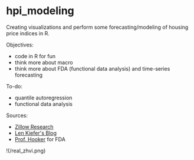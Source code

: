 # hpi_modeling

Creating visualizations and perform some forecasting/modeling of housing price indices in R.

Objectives:
* code in R for fun
* think more about macro
* think more about FDA (functional data analysis) and time-series forecasting

To-do:
* quantile autoregression 
* functional data analysis

Sources:
* [Zillow Research](https://www.zillow.com/research/data/)
* [Len Kiefer's Blog](http://lenkiefer.com/2020/10/06/forecasting-house-prices-with-quantile-autoregression-qar/)
* [Prof. Hooker](http://gileshooker.com/) for FDA

!(/real_zhvi.png)
